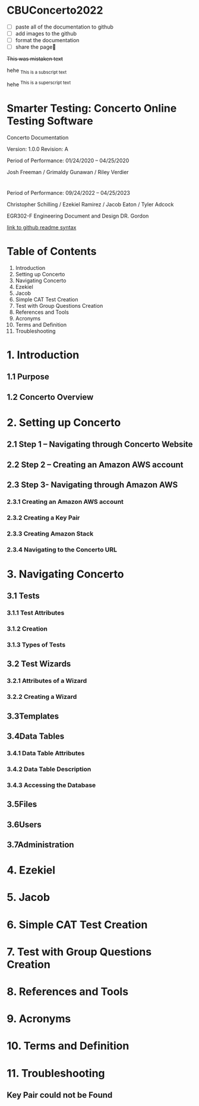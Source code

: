 # CBUConcerto2022

- [ ] paste all of the documentation to github
- [ ] add images to the github
- [ ] format the documentation
- [ ] share the page:tada:

~~This was mistaken text~~

hehe <sub>This is a subscript text</sub>

hehe <sup>This is a superscript text</sup>

# Smarter Testing: Concerto Online Testing Software

Concerto Documentation

Version: 1.0.0
Revision: A

Period of Performance: 01/24/2020 – 04/25/2020

Josh Freeman / Grimaldy Gunawan / Riley Verdier

#

Period of Performance: 09/24/2022 – 04/25/2023

Christopher Schilling / Ezekiel Ramirez / Jacob Eaton / Tyler Adcock

EGR302-F Engineering Document and Design
DR. Gordon


[link to github readme syntax](https://docs.github.com/en/get-started/writing-on-github/getting-started-with-writing-and-formatting-on-github/basic-writing-and-formatting-syntax)

# Table of Contents
1. Introduction
2. Setting up Concerto
3. Navigating Concerto
4. Ezekiel
5. Jacob
6. Simple CAT Test Creation
7. Test with Group Questions Creation
8. References and Tools
9. Acronyms
10. Terms and Definition
11. Troubleshooting

# 1. Introduction
## 1.1 Purpose
## 1.2 Concerto Overview

# 2. Setting up Concerto
## 2.1	Step 1 – Navigating through Concerto Website
## 2.2	Step 2 – Creating an Amazon AWS account
## 2.3	Step 3- Navigating through Amazon AWS
### 2.3.1	Creating an Amazon AWS account
### 2.3.2	Creating a Key Pair
### 2.3.3	Creating Amazon Stack
### 2.3.4	Navigating to the Concerto URL

# 3. Navigating Concerto
## 3.1	Tests
### 3.1.1 Test Attributes
### 3.1.2 Creation
### 3.1.3 Types of Tests
## 3.2	Test Wizards
### 3.2.1 Attributes of a Wizard
### 3.2.2 Creating a Wizard
## 3.3Templates
## 3.4Data Tables
### 3.4.1 Data Table Attributes
### 3.4.2 Data Table Description
### 3.4.3 Accessing the Database
## 3.5Files
## 3.6Users
## 3.7Administration

# 4. Ezekiel

# 5. Jacob

# 6. Simple CAT Test Creation

# 7. Test with Group Questions Creation

# 8. References and Tools

# 9. Acronyms

# 10. Terms and Definition

# 11. Troubleshooting
## Key Pair could not be Found
